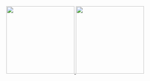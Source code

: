 <div>
<a href="[https://github.com/rapha4lx">
<img loading="lazy" height="180em" src="https://github-readme-stats.vercel.app/api/top-langs/?username=rapha4lx&layout=compact&langs_count=7&theme=dracula"/>
<img loading="lazy" height="180em" src="https://github-readme-stats.vercel.app/api?username=rapha4lx&show_icons=true&theme=dracula&include_all_commits=true&count_private=true"/>
  
</div>
